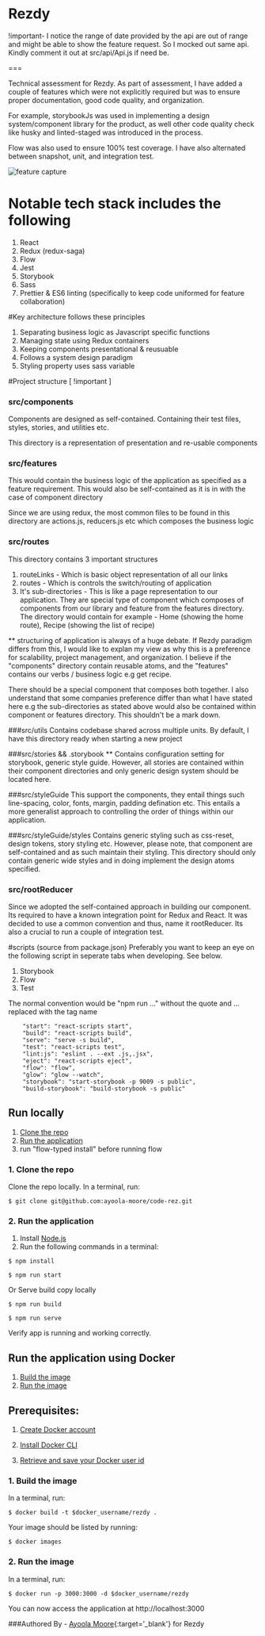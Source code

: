 # Rezdy

!important- I notice the range of date provided by the api are out of range and might be able to show the feature request. So I mocked out same api. Kindly comment it out at src/api/Api.js if need be.

===

Technical assessment for Rezdy. As part of assessment, I have added a couple of features which were not explicitly required but was to ensure proper documentation, good code quality, and organization.

For example, storybookJs was used in implementing a design system/component library for the product, as well other code quality check like husky and linted-staged was introduced in the process.

Flow was also used to ensure 100% test coverage. I have also alternated between snapshot, unit, and integration test.

![feature capture](https://media.giphy.com/media/1xV6AbmqSeO02f18cV/giphy.gif)

# Notable tech stack includes the following

1. React
2. Redux (redux-saga)
3. Flow
4. Jest
5. Storybook
6. Sass
7. Prettier & ES6 linting (specifically to keep code uniformed for feature collaboration)

#Key architecture follows these principles

1. Separating business logic as Javascript specific functions
2. Managing state using Redux containers
3. Keeping components presentational & reusuable
4. Follows a system design paradigm
5. Styling property uses sass variable

#Project structure [ !important ]

### src/components

Components are designed as self-contained. Containing their test files, styles, stories, and utilities etc.

This directory is a representation of presentation and re-usable components

### src/features

This would contain the business logic of the application as specified as a feature requirement. This would also be self-contained as it is in with the case of component directory

Since we are using redux, the most common files to be found in this directory are actions.js, reducers.js etc which composes the business logic

### src/routes

This directory contains 3 important structures

1. routeLinks - Which is basic object representation of all our links
2. routes - Which is controls the switch/routing of application
3. It's sub-directories - This is like a page representation to our application. They are special type of component which composes of components from our library and feature from the features directory. The directory would contain for example - Home (showing the home route), Recipe (showing the list of recipe)

\*\* structuring of application is always of a huge debate. If Rezdy paradigm differs from this, I would like to explan my view as why this is a preference for scalability, project management, and organization. I believe if the "components" directory contain reusable atoms, and the "features" contains our verbs / business logic e.g get recipe.

There should be a special component that composes both together. I also understand that some companies preference differ than what I have stated here e.g the sub-directories as stated above would also be contained within component or features directory. This shouldn't be a mark down.

###src/utils
Contains codebase shared across multiple units. By default, I have this directory ready when starting a new project

###src/stories && .storybook
\*\* Contains configuration setting for storybook, generic style guide. However, all stories are contained within their component directories and only generic design system should be located here.

###src/styleGuide
This support the components, they entail things such line-spacing, color, fonts, margin, padding defination etc. This entails a more generalist approach to controlling the order of things within our application.

###src/styleGuide/styles
Contains generic styling such as css-reset, design tokens, story styling etc. However, please note, that component are self-contained and as such maintain their styling. This directory should only contain generic wide styles and in doing implement the design atoms specified.

### src/rootReducer

Since we adopted the self-contained approach in building our component. Its required to have a known integration point for Redux and React. It was decided to use a common convention and thus, name it rootReducer. Its also a crucial to run a couple of integration test.

#scripts (source from package.json)
Preferably you want to keep an eye on the following script in seperate tabs when developing. See below.

1. Storybook
2. Flow
3. Test

The normal convention would be "npm run ..." without the quote and ... replaced with the tag name

```Scripts
    "start": "react-scripts start",
    "build": "react-scripts build",
    "serve": "serve -s build",
    "test": "react-scripts test",
    "lint:js": "eslint . --ext .js,.jsx",
    "eject": "react-scripts eject",
    "flow": "flow",
    "glow": "glow --watch",
    "storybook": "start-storybook -p 9009 -s public",
    "build-storybook": "build-storybook -s public"
```

## Run locally

1. [Clone the repo](#1-clone-the-repo)
2. [Run the application](#2-run-the-application)
3. run "flow-typed install" before running flow

### 1. Clone the repo

Clone the repo locally. In a terminal, run:

```
$ git clone git@github.com:ayoola-moore/code-rez.git
```

### 2. Run the application

1. Install [Node.js](https://nodejs.org/en/)
2. Run the following commands in a terminal:

```
$ npm install

$ npm run start
```

Or Serve build copy locally

```
$ npm run build

$ npm run serve

```

Verify app is running and working correctly.

## Run the application using Docker

1. [Build the image](#1-build-the-image)
2. [Run the image](#2-run-the-image)

## Prerequisites:

1. [Create Docker account](https://cloud.docker.com/)

2. [Install Docker CLI](https://docs.docker.com/install/)

3. [Retrieve and save your Docker user id](https://cloud.docker.com/)

### 1. Build the image

In a terminal, run:

```
$ docker build -t $docker_username/rezdy .
```

Your image should be listed by running:

```
$ docker images
```

### 2. Run the image

In a terminal, run:

```
$ docker run -p 3000:3000 -d $docker_username/rezdy
```

You can now access the application at http://localhost:3000

###Authored By - [Ayoola Moore](https://www.linkedin.com/in/ayoola-moore/){:target='\_blank'} for Rezdy
